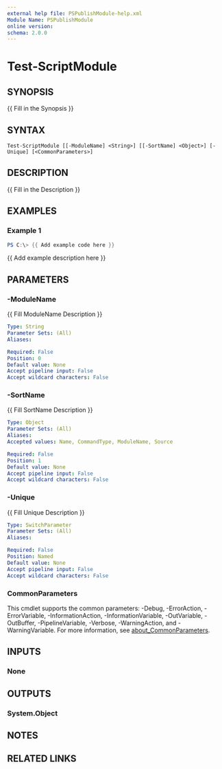 ```yaml
---
external help file: PSPublishModule-help.xml
Module Name: PSPublishModule
online version:
schema: 2.0.0
---
```


# Test-ScriptModule

## SYNOPSIS
{{ Fill in the Synopsis }}

## SYNTAX

```
Test-ScriptModule [[-ModuleName] <String>] [[-SortName] <Object>] [-Unique] [<CommonParameters>]
```

## DESCRIPTION
{{ Fill in the Description }}

## EXAMPLES

### Example 1
```powershell
PS C:\> {{ Add example code here }}
```

{{ Add example description here }}

## PARAMETERS

### -ModuleName
{{ Fill ModuleName Description }}

```yaml
Type: String
Parameter Sets: (All)
Aliases:

Required: False
Position: 0
Default value: None
Accept pipeline input: False
Accept wildcard characters: False
```

### -SortName
{{ Fill SortName Description }}

```yaml
Type: Object
Parameter Sets: (All)
Aliases:
Accepted values: Name, CommandType, ModuleName, Source

Required: False
Position: 1
Default value: None
Accept pipeline input: False
Accept wildcard characters: False
```

### -Unique
{{ Fill Unique Description }}

```yaml
Type: SwitchParameter
Parameter Sets: (All)
Aliases:

Required: False
Position: Named
Default value: None
Accept pipeline input: False
Accept wildcard characters: False
```

### CommonParameters
This cmdlet supports the common parameters: -Debug, -ErrorAction, -ErrorVariable, -InformationAction, -InformationVariable, -OutVariable, -OutBuffer, -PipelineVariable, -Verbose, -WarningAction, and -WarningVariable. For more information, see [about_CommonParameters](http://go.microsoft.com/fwlink/?LinkID=113216).

## INPUTS

### None

## OUTPUTS

### System.Object
## NOTES

## RELATED LINKS
